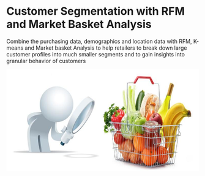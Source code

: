 # Customer Segmentation with RFM and Market Basket Analysis

Combine the purchasing data, demographics and location data with RFM, K-means and Market basket Analysis to help retailers to break down large customer profiles into much smaller segments and to gain insights into granular behavior of customers 

![banner](/images/banner.jpg)
